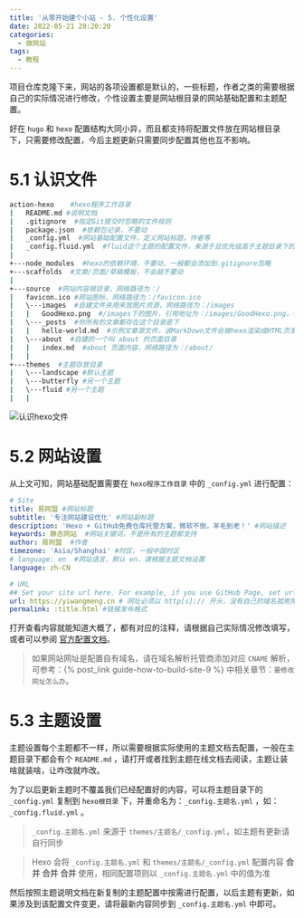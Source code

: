 ```yaml
---
title: '从零开始建个小站 - 5. 个性化设置'
date: 2022-05-21 20:20:20
categories:
  - 做网站
tags:
  - 教程
---
```

项目仓库克隆下来，网站的各项设置都是默认的，一些标题，作者之类的需要根据自己的实际情况进行修改，个性设置主要是网站根目录的网站基础配置和主题配置。

好在 `hugo` 和 `hexo` 配置结构大同小异，而且都支持将配置文件放在网站根目录下，只需要修改配置，今后主题更新只需要同步配置其他也互不影响。
<!-- more -->
# 5.1 认识文件
```bash
action-hexo    #hexo程序工作目录
|   README.md #说明文档
|   .gitignore  #指定Git提交时忽略的文件规则
|   package.json  #依赖包记录，不要动
|   _config.yml  #网站基础配置文件，定义网站标题，作者等
|   _config.fluid.yml  #fluid这个主题的配置文件，来源于且优先级高于主题目录下的_config.yml
|
+---node_modules  #hexo的依赖环境，不要动，一般都会添加到.gitignore忽略
+---scaffolds  #文章/页面/草稿模板，不会就不要动
|
+---source  #网站内容根目录，网络路径为：/
|   favicon.ico #网站图标，网络路径为：/favicon.ico
|   \---images  #自建文件夹用来放图片资源，网络路径为：/images
|   |   GoodHexo.png  #/images下的图片，引用地址为：/images/GoodHexo.png，也可以相对路径：../images/GoodHexo.png
|   \---_posts  #你所有的文章都存在这个目录底下
|   |   hello-world.md  #示例文章源文件，该MarkDown文件会被hexo渲染成HTML页发布
|   \---about  #自建的一个叫 about 的页面目录
|   |   index.md  #about 页面内容，网络路径为：/about/
|   |
+---themes  #主题存放目录
|   \---landscape #默认主题
|   \---butterfly #另一个主题
|   \---fluid #另一个主题
|   |
```
![认识hexo文件](https://cdn.jsdelivr.net/gh/828767/static/images/hexo-files-tree.png "Hexo 项目文件结构")

# 5.2 网站设置
从上文可知，网站基础配置需要在 `hexo程序工作目录` 中的 `_config.yml` 进行配置：
```yml
# Site
title: 易网盟 #网站标题
subtitle: '专注网站建设优化' #网站副标题
description: 'Hexo + GitHub免费仓库托管方案，微软不倒，羊毛到老！' #网站描述
keywords: 静态网站  #网站关键词，不是所有的主题都支持
author: 易网盟  #作者
timezone: 'Asia/Shanghai' #时区，一般中国时区
# language: en  #网站语言，默认 en，请根据主题文档设置
language: zh-CN

# URL
## Set your site url here. For example, if you use GitHub Page, set url as 'https://username.github.io/project'
url: https://yiwangmeng.cn # 网址必须以 http[s]:// 开头，没有自己的域名就用免费 username.github.io
permalink: :title.html #链接发布格式
```
打开查看内容就能知道大概了，都有对应的注释，请根据自己实际情况修改填写，或者可以参阅 [官方配置文档](https://hexo.io/docs/configuration.html)。
> 如果网站网址是配置自有域名，请在域名解析托管商添加对应 `CNAME` 解析，可参考：{% post_link guide-how-to-build-site-9 %} 中相关章节：`要修改网址怎么办`。
# 5.3 主题设置
主题设置每个主题都不一样，所以需要根据实际使用的主题文档去配置，一般在主题目录下都会有个 `README.md` ，请打开或者找到主题在线文档去阅读，主题让装啥就装啥，让咋改就咋改。

为了以后更新主题时不覆盖我们已经配置好的内容，可以将主题目录下的 `_config.yml` 复制到 `hexo根目录` 下，并重命名为：`_config.主题名.yml` ，如：`_config.fluid.yml` 。

> `_config.主题名.yml` 来源于 `themes/主题名/_config.yml`，如主题有更新请自行同步

> Hexo 会将 `_config.主题名.yml` 和 `themes/主题名/_config.yml` 配置内容 **合并**  **合并**  **合并** 使用，相同配置项则以 `_config.主题名.yml` 中的值为准


然后按照主题说明文档在新复制的主题配置中按需进行配置，以后主题有更新，如果涉及到该配置文件变更，请将最新内容同步到 `_config.主题名.yml` 中即可。
